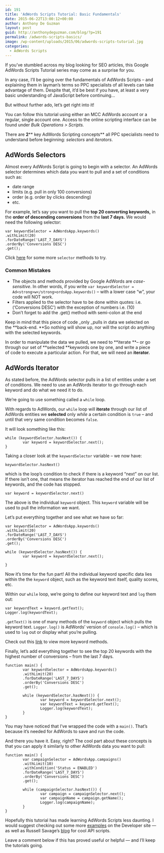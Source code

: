 ```yaml
---
id: 191
title: 'AdWords Scripts Tutorial: Basic Fundamentals'
date: 2015-06-22T13:00:12+00:00
author: Anthony De Guzman
layout: post
guid: http://anthonydeguzman.com/blog/?p=191
permalink: /adwords-scripts-basics/
image: /wp-content/uploads/2015/06/adwords-scripts-tutorial.jpg
categories:
  - AdWords Scripts
---
```

If you&#8217;ve stumbled across my blog looking for SEO articles, this Google AdWords Scripts Tutorial series may come as a surprise for you.

In any case, I&#8217;ll be going over the fundamentals of AdWords Scripts &#8211; and explaining them in layman&#8217;s terms so PPC specialists of all levels can take advantage of them. Despite that, it&#8217;d be best if you have, at least a very basic understanding of JavaScript before continuing&#8230;

But without further ado, let&#8217;s get right into it!

<!--more-->

You can follow this tutorial using either an MCC AdWords account or a regular, single account one. Access to the online scripting interface can be found under _Bulk Operations > Scripts._

<amp-img width="660" height="330" alt="adwords scripts tutorials" layout="responsive" src="/blog/assets/wp-content/uploads/2015/06/adwords-scripts-tutorials.jpg"></amp-img>

There are **2**** key AdWords Scripting concepts** all PPC specialists need to understand before beginning: _selectors_ and _iterators_.

## AdWords Selectors

Almost every AdWords Script is going to begin with a selector. An AdWords selector determines which data you want to pull and a set of conditions such as:

  * date range
  * limits (e.g. pull in only 100 conversions)
  * order (e.g. order by clicks descending)
  * etc.

For example, let&#8217;s say you want to pull the **top 20 converting keywords,** in the **order of descending conversions** from the **last 7 days.** We would need the following selector:

    var keywordSelector = AdWordsApp.keywords()
    .withLimit(20)
    .forDateRange('LAST_7_DAYS')
    .orderBy('Conversions DESC')
    .get();
    

Click <a href="https://developers.google.com/adwords/scripts/docs/reference/adwordsapp/adwordsapp_keywordselector" target="_blank" rel="nofollow">here</a> for some more `selector` methods to try.

### Common Mistakes

  * The objects and methods provided by Google AdWords are _case-sensitive_. In other words, if you write `var keywordSelector = Ad<strong>w</strong>ordsApp.keywords()` &#8211; with a lower case &#8220;w&#8221;, your code will NOT work.
  * Filters applied to the selector have to be done within quotes: i.e. (&#8216;Conversions DESC&#8217;) with the exception of numbers i.e. (10)
  * Don&#8217;t forget to add the .get() method with semi-colon at the end

Keep in mind that this piece of code _only _pulls in data we selected on the **back-end. **So nothing will show up, nor will the script do anything with the selected keywords.

In order to manipulate the data we pulled, we need to **iterate **&#8211; or go through our set of **selected **keywords one by one, and write a piece of code to execute a particular action. For that, we will need an **iterator.**

## AdWords Iterator

As stated before, the AdWords selector pulls in a list of entities under a set of conditions. We need to use an AdWords iterator to go through each keyword and do what we need it to do.

We&#8217;re going to use something called a `while` loop.

With regards to AdWords, our `while` loop will **iterate** through our list of AdWords entities we **selected** only _while_ a certain condition is `true` &#8211; and until that very same condition becomes `false`.

It will look something like this:

    while (keywordSelector.hasNext()) {
            var keyword = keywordSelector.next();
    }

Taking a closer look at the `keywordSelector` variable &#8211; we now have:

    keywordSelector.hasNext()

which is the loop&#8217;s condition to check if there is a keyword &#8220;next&#8221; on our list. If there isn&#8217;t one, that means the iterator has reached the end of our list of keywords, and the code has stopped.

    var keyword = keywordSelector.next()

The above is the individual `keyword` object. This `keyword` variable will be used to pull the information we want.

Let&#8217;s put everything together and see what we have so far:

    var keywordSelector = AdWordsApp.keywords()
    .withLimit(20)
    .forDateRange('LAST_7_DAYS')
    .orderBy('Conversions DESC')
    .get();
    
    while (keywordSelector.hasNext()) { 
            var keyword = keywordSelector.next();
     
    }
    

Now it&#8217;s time for the fun part! All the individual keyword specific data lies within the the `keyword` object, such as the keyword text itself, quality scores, etc.

Within our `while` loop, we&#8217;re going to define our keyword text and `log` them out:

    var keywordText = keyword.getText();
    Logger.log(keywordText);

`.getText()` is one of many methods of the `keyword` object which pulls the keyword text. `Logger.log()` is AdWords&#8217; version of `console.log()` &#8211; which is used to `log` out or display what you&#8217;re pulling.

Check out this <a href="https://developers.google.com/adwords/scripts/docs/reference/adwordsapp/adwordsapp_keyword" target="_blank" rel="nofollow">link</a> to view more keyword methods.

Finally, let&#8217;s add everything together to see the top 20 keywords with the highest number of conversions &#8211; from the last 7 days.

    function main() {
            var keywordSelector = AdWordsApp.keywords()
            .withLimit(20)
            .forDateRange('LAST_7_DAYS')
            .orderBy('Conversions DESC')
            .get();
    
            while (keywordSelector.hasNext()) { 
                    var keyword = keywordSelector.next();
                    var keywordText = keyword.getText();
                    Logger.log(keywordText);
            }
    }
    

You may have noticed that I&#8217;ve wrapped the code with a `main()`. That&#8217;s because it&#8217;s needed for AdWords to save and run the code.

And there you have it. Easy, right? The cool part about these concepts is that you can apply it similarly to other AdWords data you want to pull:

    function main() {
            var campaignSelector = AdWordsApp.campaigns()
            .withLimit(10)
            .withCondition('Status = ENABLED')
            .forDateRange('LAST_7_DAYS')
            .orderBy('Conversions DESC')
            .get();
    
            while (campaignSelector.hasNext()) { 
                    var campaign = campaignSelector.next();
                    var campaignName = campaign.getName();
                    Logger.log(campaignName);
            }
    }

Hopefully this tutorial has made learning AdWords Scripts less daunting. I would suggest checking out some more <a href="https://developers.google.com/adwords/scripts/docs/examples/" target="_blank" rel="nofollow">examples</a> on the Developer site &#8212; as well as Russell Savage&#8217;s <a href="http://www.freeadwordsscripts.com/" target="_blank" rel="nofollow">blog</a> for cool API scripts.

Leave a comment below if this has proved useful or helpful &#8212; and I&#8217;ll keep the tutorials going.